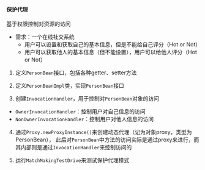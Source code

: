 #### 保护代理

基于权限控制对资源的访问

- 需求：一个在线社交系统
    + 用户可以设置和获取自己的基本信息，但是不能给自己评分（Hot or Not）
    + 用户可以获取他人的基本信息（但不能设置），用户可以给他人评分（Hot or Not）

1. 定义`PersonBean`接口，包括各种getter、setter方法

2. 定义`PersonBeanImpl`类，实现`PersonBean`接口

3. 创建`InvocationHandler`，用于控制对`PersonBean`对象的访问
- `OwnerInvocationHandler`：控制用户对自己信息的访问
- `NonOwnerInvocationHandler`：控制用户对他人信息的访问

4. 通过`Proxy.newProxyInstance()`来创建动态代理（记为对象proxy，类型为PersonBean），
此后对`PersonBean`中方法的访问实际是通过proxy来进行，而其内部则是通过`InvocationHandler`来控制访问的

5. 运行`MatchMakingTestDrive`来测试保护代理模式